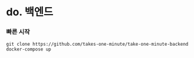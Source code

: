 # do. 백엔드

### 빠른 시작
```shell
git clone https://github.com/takes-one-minute/take-one-minute-backend
docker-compose up
```
